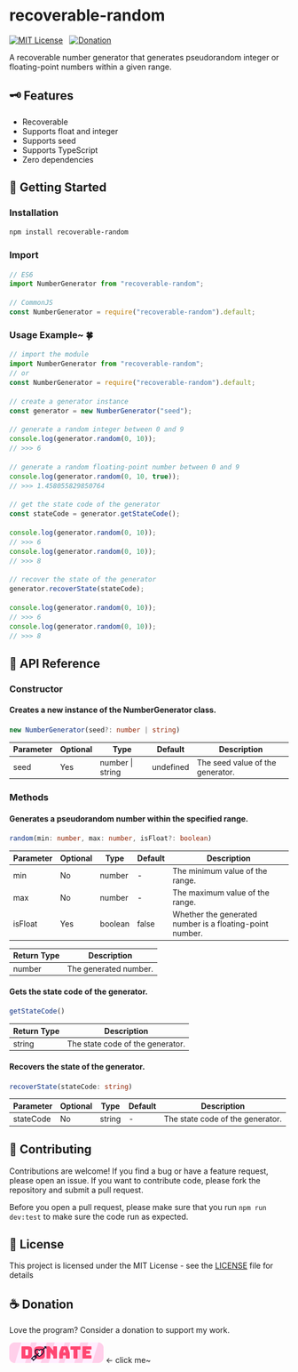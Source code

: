 # recoverable-random
[![MIT License](https://img.shields.io/badge/License-MIT-green.svg)](LICENSE)&nbsp;&nbsp;&nbsp;[![Donation](https://img.shields.io/static/v1?label=Donation&message=❤️&style=social)](https://github.com/soranoo/Donation)

A recoverable number generator that generates pseudorandom integer or floating-point numbers within a given range.

## 🗝️ Features
* Recoverable
* Supports float and integer
* Supports seed
* Supports TypeScript
* Zero dependencies

## 🚀 Getting Started
### Installation
```bash
npm install recoverable-random
```

### Import
```typescript
// ES6
import NumberGenerator from "recoverable-random";

// CommonJS
const NumberGenerator = require("recoverable-random").default;
```

### Usage Example~ 🍀
```typescript
// import the module
import NumberGenerator from "recoverable-random";
// or
const NumberGenerator = require("recoverable-random").default;

// create a generator instance
const generator = new NumberGenerator("seed");

// generate a random integer between 0 and 9
console.log(generator.random(0, 10));
// >>> 6

// generate a random floating-point number between 0 and 9
console.log(generator.random(0, 10, true));
// >>> 1.458055829850764 

// get the state code of the generator
const stateCode = generator.getStateCode();

console.log(generator.random(0, 10));
// >>> 6
console.log(generator.random(0, 10));
// >>> 8

// recover the state of the generator
generator.recoverState(stateCode);

console.log(generator.random(0, 10));
// >>> 6
console.log(generator.random(0, 10));
// >>> 8
```
## 📖 API Reference
### Constructor

#### Creates a new instance of the NumberGenerator class.

```typescript
new NumberGenerator(seed?: number | string)
```

| Parameter | Optional | Type | Default | Description |
|-|-|-|-|-|
| seed | Yes | number \| string | undefined | The seed value of the generator. |

### Methods

#### Generates a pseudorandom number within the specified range.

```typescript
random(min: number, max: number, isFloat?: boolean)
```

| Parameter | Optional | Type | Default | Description |
|-|-|-|-|-|
| min | No | number | - | The minimum value of the range. |
| max | No | number | - | The maximum value of the range. |
| isFloat | Yes | boolean | false | Whether the generated number is a floating-point number. |

| Return Type | Description |
|-|-|
| number | The generated number. |


#### Gets the state code of the generator.

```typescript
getStateCode()
```

| Return Type | Description |
|-|-|
| string | The state code of the generator. |


#### Recovers the state of the generator.

```typescript
recoverState(stateCode: string)
```

| Parameter | Optional | Type | Default | Description |
|-|-|-|-|-|
| stateCode | No | string | - | The state code of the generator. |

## 🤝 Contributing
Contributions are welcome! If you find a bug or have a feature request, please open an issue. If you want to contribute code, please fork the repository and submit a pull request.

Before you open a pull request, please make sure that you run `npm run dev:test` to make sure the code run as expected.


## 📝 License
This project is licensed under the MIT License - see the [LICENSE](LICENSE) file for details

## ☕ Donation
Love the program? Consider a donation to support my work.

[!["Donation"](https://raw.githubusercontent.com/soranoo/Donation/main/resources/image/DonateBtn.png)](https://github.com/soranoo/Donation) <- click me~